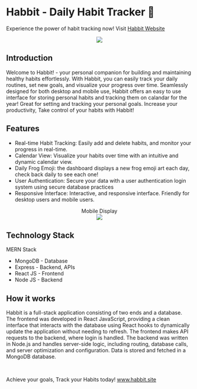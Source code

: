 # Habbit - Daily Habit Tracker 🐸
Experience the power of habit tracking now!
Visit [Habbit Website](https://www.habbit.site)

<p align="center">
  <img src="https://github.com/christopherdsmd/Habbit/assets/104523163/bd804c38-1f12-4422-97ba-a68fe88f25fb" /> 
</p>

## Introduction

Welcome to Habbit! - your personal companion for building and maintaining healthy habits effortlessly. With Habbit, you can easily track your daily routines, set new goals, and visualize your progress over time. Seamlessly designed for both desktop and mobile use, Habbit offers an easy to use interface for storing personal habits and tracking them on calandar for the year! Great for setting and tracking your personal goals. Increase your productivity, Take control of your habits with Habbit!

## Features
- Real-time Habit Tracking: Easily add and delete habits, and monitor your progress in real-time.
- Calendar View: Visualize your habits over time with an intuitive and dynamic calendar view.
- Daily Frog Emoji: the dashboard displays a new frog emoji art each day, check back daily to see each one! 
- User Authentication: Secure your data with a user authentication login system using secure database practices
- Responsive Interface: Interactive, and responsive interface. Friendly for desktop users and mobile users.
  

<p align="center">Mobile Display</br> 
  <img src="https://github.com/christopherdsmd/Habbit/assets/104523163/91efe531-4657-402d-9e4d-2f1f839d9df2" /> 
</p>

  
## Technology Stack 
MERN Stack 
- MongoDB - Database
- Express - Backend, APIs
- React JS - Frontend
- Node JS - Backend

## How it works

Habbit is a full-stack application consisting of two ends and a database. The frontend was developed in React JavaScript, providing a clean interface that interacts with the database using React hooks to dynamically update the application without needing to refresh. The frontend makes API requests to the backend, where login is handled. The backend was written in Node.js and handles server-side logic, including routing, database calls, and server optimization and configuration. Data is stored and fetched in a MongoDB database.

</br>

Achieve your goals, Track your Habits today! 
www.habbit.site
